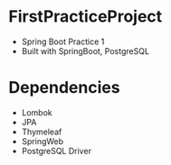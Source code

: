 # FirstPracticeProject
- Spring Boot Practice 1
- Built with SpringBoot, PostgreSQL
# Dependencies
- Lombok
- JPA
- Thymeleaf
- SpringWeb
- PostgreSQL Driver
